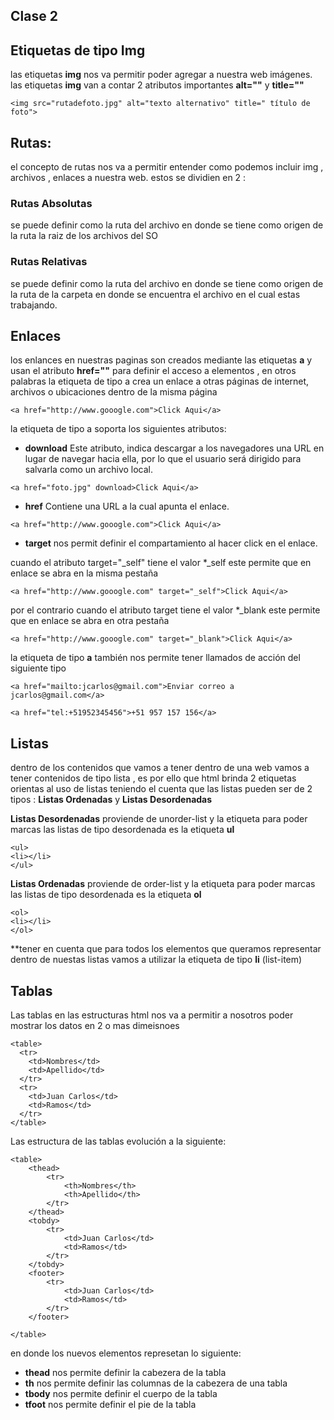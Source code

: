 ## Clase 2

## Etiquetas de tipo Img
las etiquetas **img** nos va permitir poder agregar a nuestra web imágenes.
las etiquetas **img** van a contar 2 atributos importantes **alt=""** y **title=""**

````````
<img src="rutadefoto.jpg" alt="texto alternativo" title=" título de foto">

````````


## Rutas:
el concepto de rutas nos va a permitir entender como podemos incluir img , archivos , enlaces a nuestra web.
estos se dividien en 2 :

### Rutas Absolutas
se puede definir como la ruta del archivo en donde se tiene como origen de la ruta la raiz de los archivos del SO

### Rutas Relativas
se puede definir como la ruta del archivo en donde se tiene como origen de la ruta de la carpeta en donde se encuentra el archivo en el cual estas trabajando.




## Enlaces
los enlances en nuestras paginas son creados mediante las etiquetas **a** y usan el atributo **href=""** para definir el acceso a elementos , en otros palabras la etiqueta de tipo a crea un enlace a otras páginas de internet, archivos o ubicaciones dentro de la misma página

````````
<a href="http://www.gooogle.com">Click Aqui</a>

````````


la etiqueta de tipo a soporta los siguientes atributos:

* **download** Este atributo, indica descargar a los navegadores una URL en lugar de navegar hacia ella, por lo que el usuario será dirigido para salvarla como un archivo local. 


````````
<a href="foto.jpg" download>Click Aqui</a>
````````


* **href** Contiene una URL a la cual apunta el enlace.

````````
<a href="http://www.gooogle.com">Click Aqui</a>
````````
* **target** nos permit definir el compartamiento al hacer click en el enlace.

cuando el atributo target="_self" tiene el valor *_self este permite que en enlace se abra en la misma pestaña
````````
<a href="http://www.gooogle.com" target="_self">Click Aqui</a>
````````
por el contrario cuando el atributo target tiene el valor *_blank este permite que en enlace se abra en otra pestaña
````````
<a href="http://www.gooogle.com" target="_blank">Click Aqui</a>
````````


la etiqueta de tipo **a** también nos permite tener llamados de acción del siguiente tipo

````````
<a href="mailto:jcarlos@gmail.com">Enviar correo a jcarlos@gmail.com</a>
````````
````````
<a href="tel:+51952345456">+51 957 157 156</a>
````````


## Listas

dentro de los contenidos que vamos a tener dentro de una web vamos a tener contenidos de tipo lista , es por ello que html brinda 2 etiquetas orientas al uso de listas teniendo el cuenta que las listas pueden ser de 2 tipos : **Listas Ordenadas** y **Listas Desordenadas** 

**Listas Desordenadas** proviende de unorder-list y la etiqueta para poder marcas las listas de tipo desordenada es la etiqueta **ul**
````````
<ul>
<li></li>
</ul>
````````
**Listas Ordenadas** proviende de order-list y la etiqueta para poder marcas las listas de tipo desordenada es la etiqueta **ol**
````````
<ol>
<li></li>
</ol>
````````
**tener en cuenta que para todos los elementos que queramos representar dentro de nuestas listas vamos a utilizar la etiqueta de tipo **li** (list-item)


## Tablas 
Las tablas en las estructuras html nos va a permitir a nosotros poder mostrar los datos en 2 o mas dimeisnoes 
````````
<table>
  <tr>
    <td>Nombres</td>
    <td>Apellido</td>
  </tr>
  <tr>
    <td>Juan Carlos</td>
    <td>Ramos</td>
  </tr>
</table>
````````
Las estructura de las tablas evolución a la siguiente:
````````
<table>
	<thead>
		<tr>
    		<th>Nombres</th>
    		<th>Apellido</th>
  		</tr>
	</thead>
  	<tobdy>
  		<tr>
	    	<td>Juan Carlos</td>
	    	<td>Ramos</td>
	  	</tr>
  	</tobdy>
  	<footer>
  		<tr>
	    	<td>Juan Carlos</td>
	    	<td>Ramos</td>
	  	</tr>
  	</footer>
  
</table>
````````
en donde los nuevos elementos represetan lo siguiente:

* **thead**  nos permite definir la cabezera de la tabla
* **th**     nos permite definir las columnas de la cabezera de una tabla
* **tbody**  nos permite definir el cuerpo de la tabla
* **tfoot**  nos permite definir el pie de la tabla
 
